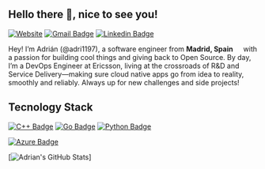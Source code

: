 ## Hello there 👋, nice to see you!
<a href="https://adri1197.github.io"><img alt="Website" src="https://img.shields.io/badge/Website-adri1197.github.io-black?style=for-the-badge&logo=firefox&logoColor=white"></a>
[![Gmail Badge](https://img.shields.io/badge/Gmail-D14836?style=for-the-badge&logo=gmail&logoColor=black&link=mailto:adri1197@gmail.com)](mailto:adri1197@gmail.com)
[![Linkedin Badge](https://img.shields.io/badge/LinkedIn-0077B5?style=for-the-badge&logo=linkedin&logoColor=black&link=https://www.linkedin.com/in/adrian-fdez-de-la-torre)](https:/www.linkedin.com/in/adrian-fdez-de-la-torre)

Hey! I’m Adrián (@adri1197), a software engineer from <b>Madrid, Spain</b> <img src="https://cdn-icons-png.flaticon.com/512/197/197593.png" width="13"/> with a passion for building cool things and giving back to Open Source. By day, I’m a DevOps Engineer at Ericsson, living at the crossroads of R&D and Service Delivery—making sure cloud native apps go from idea to reality, smoothly and reliably. Always up for new challenges and side projects!

<!-- Add Contact -->
<!-- Interests -->


## Tecnology Stack
[![C++ Badge](https://img.shields.io/badge/C%2B%2B-00599C?style=for-the-badge&logo=c%2B%2B&logoColor=white)]()
[![Go Badge](https://img.shields.io/badge/Go-00ADD8?style=for-the-badge&logo=go&logoColor=white)]()
[![Python Badge](https://img.shields.io/badge/Python-FFD43B?style=for-the-badge&logo=python&logoColor=blue)]()


[![Azure Badge](https://img.shields.io/badge/microsoft%20azure-0089D6?style=for-the-badge&logo=microsoft-azure&logoColor=white)]()
<!-- Coding assets -->
<!--
**adri1197/adri1197** is a ✨ _special_ ✨ repository because its `README.md` (this file) appears on your GitHub profile.

Here are some ideas to get you started:

- 🔭 I’m currently working on ...
- 🌱 I’m currently learning ...
- 👯 I’m looking to collaborate on ...
- 🤔 I’m looking for help with ...
- 💬 Ask me about ...
- 📫 How to reach me: ...
- 😄 Pronouns: ...
- ⚡ Fun fact: ...
-->

[![Adrian's GitHub Stats](https://github-readme-stats.vercel.app/api?username=adri1197&show_icons=true&theme=dark#gh-dark-mode-only)]